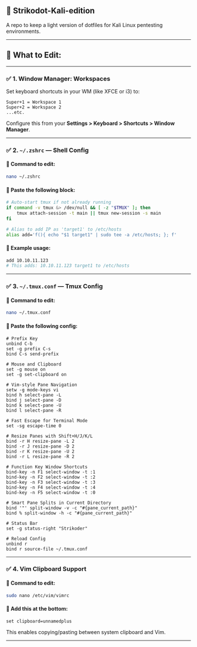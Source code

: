 ## 📁 Strikodot-Kali-edition

A repo to keep a light version of dotfiles for Kali Linux pentesting environments.

---

## 🧭 What to Edit:

---

### ✅ 1. Window Manager: Workspaces

Set keyboard shortcuts in your WM (like XFCE or i3) to:

```
Super+1 = Workspace 1  
Super+2 = Workspace 2  
...etc.
```

Configure this from your **Settings > Keyboard > Shortcuts > Window Manager**.

---

### ✅ 2. `~/.zshrc` — Shell Config

#### 🔹 Command to edit:
```bash
nano ~/.zshrc
```

#### 🔹 Paste the following block:

```sh
# Auto-start tmux if not already running
if command -v tmux &> /dev/null && [ -z "$TMUX" ]; then
    tmux attach-session -t main || tmux new-session -s main
fi

# Alias to add IP as 'target1' to /etc/hosts
alias add='f(){ echo "$1 target1" | sudo tee -a /etc/hosts; }; f'
```

#### 🧪 Example usage:
```bash
add 10.10.11.123
# This adds: 10.10.11.123 target1 to /etc/hosts
```

---

### ✅ 3. `~/.tmux.conf` — Tmux Config

#### 🔹 Command to edit:
```bash
nano ~/.tmux.conf
```

#### 🔹 Paste the following config:

```tmux
# Prefix Key
unbind C-b
set -g prefix C-s
bind C-s send-prefix

# Mouse and Clipboard
set -g mouse on
set -g set-clipboard on

# Vim-style Pane Navigation
setw -g mode-keys vi
bind h select-pane -L
bind j select-pane -D
bind k select-pane -U
bind l select-pane -R

# Fast Escape for Terminal Mode
set -sg escape-time 0

# Resize Panes with Shift+H/J/K/L
bind -r H resize-pane -L 2
bind -r J resize-pane -D 2
bind -r K resize-pane -U 2
bind -r L resize-pane -R 2

# Function Key Window Shortcuts
bind-key -n F1 select-window -t :1
bind-key -n F2 select-window -t :2
bind-key -n F3 select-window -t :3
bind-key -n F4 select-window -t :4
bind-key -n F5 select-window -t :0

# Smart Pane Splits in Current Directory
bind '"' split-window -v -c "#{pane_current_path}"
bind % split-window -h -c "#{pane_current_path}"

# Status Bar
set -g status-right "Strikoder"

# Reload Config
unbind r
bind r source-file ~/.tmux.conf
```

---

### ✅ 4. Vim Clipboard Support

#### 🔹 Command to edit:
```bash
sudo nano /etc/vim/vimrc
```

#### 🔹 Add this at the bottom:
```vim
set clipboard=unnamedplus
```

This enables copying/pasting between system clipboard and Vim.

---
